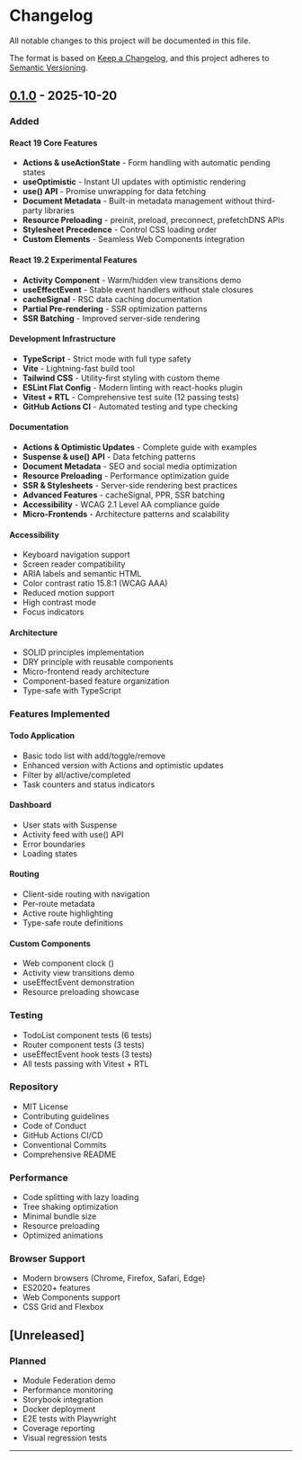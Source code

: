 # Changelog

All notable changes to this project will be documented in this file.

The format is based on [Keep a Changelog](https://keepachangelog.com/en/1.0.0/),
and this project adheres to [Semantic Versioning](https://semver.org/spec/v2.0.0.html).

## [0.1.0] - 2025-10-20

### Added

#### React 19 Core Features
- **Actions & useActionState** - Form handling with automatic pending states
- **useOptimistic** - Instant UI updates with optimistic rendering
- **use() API** - Promise unwrapping for data fetching
- **Document Metadata** - Built-in metadata management without third-party libraries
- **Resource Preloading** - preinit, preload, preconnect, prefetchDNS APIs
- **Stylesheet Precedence** - Control CSS loading order
- **Custom Elements** - Seamless Web Components integration

#### React 19.2 Experimental Features
- **Activity Component** - Warm/hidden view transitions demo
- **useEffectEvent** - Stable event handlers without stale closures
- **cacheSignal** - RSC data caching documentation
- **Partial Pre-rendering** - SSR optimization patterns
- **SSR Batching** - Improved server-side rendering

#### Development Infrastructure
- **TypeScript** - Strict mode with full type safety
- **Vite** - Lightning-fast build tool
- **Tailwind CSS** - Utility-first styling with custom theme
- **ESLint Flat Config** - Modern linting with react-hooks plugin
- **Vitest + RTL** - Comprehensive test suite (12 passing tests)
- **GitHub Actions CI** - Automated testing and type checking

#### Documentation
- **Actions & Optimistic Updates** - Complete guide with examples
- **Suspense & use() API** - Data fetching patterns
- **Document Metadata** - SEO and social media optimization
- **Resource Preloading** - Performance optimization guide
- **SSR & Stylesheets** - Server-side rendering best practices
- **Advanced Features** - cacheSignal, PPR, SSR batching
- **Accessibility** - WCAG 2.1 Level AA compliance guide
- **Micro-Frontends** - Architecture patterns and scalability

#### Accessibility
- Keyboard navigation support
- Screen reader compatibility
- ARIA labels and semantic HTML
- Color contrast ratio 15.8:1 (WCAG AAA)
- Reduced motion support
- High contrast mode
- Focus indicators

#### Architecture
- SOLID principles implementation
- DRY principle with reusable components
- Micro-frontend ready architecture
- Component-based feature organization
- Type-safe with TypeScript

### Features Implemented

#### Todo Application
- Basic todo list with add/toggle/remove
- Enhanced version with Actions and optimistic updates
- Filter by all/active/completed
- Task counters and status indicators

#### Dashboard
- User stats with Suspense
- Activity feed with use() API
- Error boundaries
- Loading states

#### Routing
- Client-side routing with navigation
- Per-route metadata
- Active route highlighting
- Type-safe route definitions

#### Custom Components
- Web component clock (<x-clock/>)
- Activity view transitions demo
- useEffectEvent demonstration
- Resource preloading showcase

### Testing
- TodoList component tests (6 tests)
- Router component tests (3 tests)
- useEffectEvent hook tests (3 tests)
- All tests passing with Vitest + RTL

### Repository
- MIT License
- Contributing guidelines
- Code of Conduct
- GitHub Actions CI/CD
- Conventional Commits
- Comprehensive README

### Performance
- Code splitting with lazy loading
- Tree shaking optimization
- Minimal bundle size
- Resource preloading
- Optimized animations

### Browser Support
- Modern browsers (Chrome, Firefox, Safari, Edge)
- ES2020+ features
- Web Components support
- CSS Grid and Flexbox

## [Unreleased]

### Planned
- Module Federation demo
- Performance monitoring
- Storybook integration
- Docker deployment
- E2E tests with Playwright
- Coverage reporting
- Visual regression tests

---

[0.1.0]: https://github.com/Waqas1412/react19-showcase/releases/tag/v0.1.0
